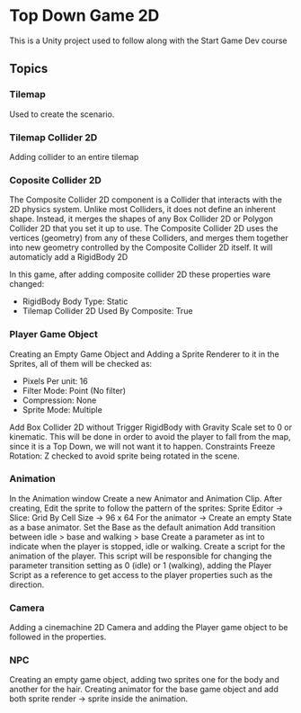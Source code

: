# Top Down Game 2D
This is a Unity project used to follow along with the Start Game Dev course

##

## Topics

### Tilemap
Used to create the scenario.

### Tilemap Collider 2D
Adding collider to an entire tilemap

### Coposite Collider 2D
The Composite Collider 2D component is a Collider that interacts with the 2D physics system. 
Unlike most Colliders, it does not define an inherent shape. 
Instead, it merges the shapes of any Box Collider 2D or Polygon Collider 2D that you set it up to use. 
The Composite Collider 2D uses the vertices (geometry) from any of these Colliders, and merges them together into new geometry controlled by the Composite Collider 2D itself.
It will automaticly add a RigidBody 2D

In this game, after adding composite collider 2D these properties ware changed:
* RigidBody Body Type: Static
* Tilemap Collider 2D Used By Composite: True

### Player Game Object
Creating an Empty Game Object and Adding a Sprite Renderer to it
in the Sprites, all of them will be checked as:
* Pixels Per unit: 16
* Filter Mode: Point (No filter)
* Compression: None
* Sprite Mode: Multiple  

Add Box Collider 2D without Trigger
RigidBody with Gravity Scale set to 0 or kinematic. This will be done in order to avoid the player to fall from the map, since it is a Top Down, we will not want it to happen.
Constraints Freeze Rotation: Z checked to avoid sprite being rotated in the scene.

### Animation
In the Animation window Create a new Animator and Animation Clip.
After creating, Edit the sprite to follow the pattern of the sprites: Sprite Editor -> Slice: Grid By Cell Size -> 96 x 64
For the animator -> Create an empty State as a base animator.
Set the Base as the default animation
Add transition between idle > base and walking > base
Create a parameter as int to indicate when the player is stopped, idle or walking.
Create a script for the animation of the player. This script will be responsible for changing the parameter transition setting as
0 (idle) or 1 (walking), adding the Player Script as a reference to get access to the player properties such as the direction.

### Camera
Adding a cinemachine 2D Camera and adding the Player game object to be followed in the properties.


### NPC
Creating an empty game object, adding two sprites one for the body and another for the hair.
Creating animator for the base game object and add both sprite render -> sprite inside the animation.